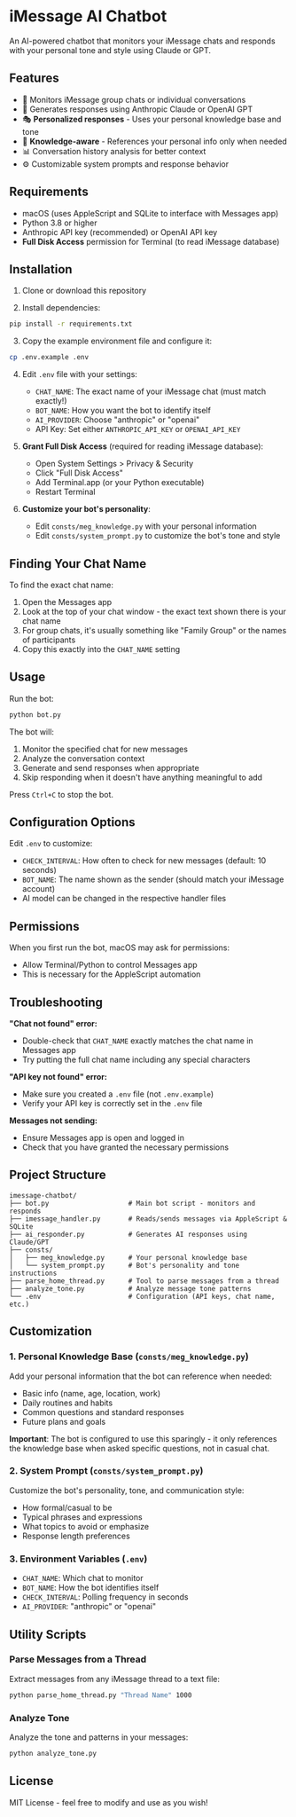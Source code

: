# iMessage AI Chatbot

An AI-powered chatbot that monitors your iMessage chats and responds with your personal tone and style using Claude or GPT.

## Features

- 🤖 Monitors iMessage group chats or individual conversations
- 💬 Generates responses using Anthropic Claude or OpenAI GPT
- 🎭 **Personalized responses** - Uses your personal knowledge base and tone
- 🧠 **Knowledge-aware** - References your personal info only when needed
- 📊 Conversation history analysis for better context
- ⚙️ Customizable system prompts and response behavior

## Requirements

- macOS (uses AppleScript and SQLite to interface with Messages app)
- Python 3.8 or higher
- Anthropic API key (recommended) or OpenAI API key
- **Full Disk Access** permission for Terminal (to read iMessage database)

## Installation

1. Clone or download this repository

2. Install dependencies:
```bash
pip install -r requirements.txt
```

3. Copy the example environment file and configure it:
```bash
cp .env.example .env
```

4. Edit `.env` file with your settings:
   - `CHAT_NAME`: The exact name of your iMessage chat (must match exactly!)
   - `BOT_NAME`: How you want the bot to identify itself
   - `AI_PROVIDER`: Choose "anthropic" or "openai"
   - API Key: Set either `ANTHROPIC_API_KEY` or `OPENAI_API_KEY`

5. **Grant Full Disk Access** (required for reading iMessage database):
   - Open System Settings > Privacy & Security
   - Click "Full Disk Access"
   - Add Terminal.app (or your Python executable)
   - Restart Terminal

6. **Customize your bot's personality**:
   - Edit `consts/meg_knowledge.py` with your personal information
   - Edit `consts/system_prompt.py` to customize the bot's tone and style

## Finding Your Chat Name

To find the exact chat name:

1. Open the Messages app
2. Look at the top of your chat window - the exact text shown there is your chat name
3. For group chats, it's usually something like "Family Group" or the names of participants
4. Copy this exactly into the `CHAT_NAME` setting

## Usage

Run the bot:
```bash
python bot.py
```

The bot will:
1. Monitor the specified chat for new messages
2. Analyze the conversation context
3. Generate and send responses when appropriate
4. Skip responding when it doesn't have anything meaningful to add

Press `Ctrl+C` to stop the bot.

## Configuration Options

Edit `.env` to customize:

- `CHECK_INTERVAL`: How often to check for new messages (default: 10 seconds)
- `BOT_NAME`: The name shown as the sender (should match your iMessage account)
- AI model can be changed in the respective handler files

## Permissions

When you first run the bot, macOS may ask for permissions:
- Allow Terminal/Python to control Messages app
- This is necessary for the AppleScript automation

## Troubleshooting

**"Chat not found" error:**
- Double-check that `CHAT_NAME` exactly matches the chat name in Messages app
- Try putting the full chat name including any special characters

**"API key not found" error:**
- Make sure you created a `.env` file (not `.env.example`)
- Verify your API key is correctly set in the `.env` file

**Messages not sending:**
- Ensure Messages app is open and logged in
- Check that you have granted the necessary permissions

## Project Structure

```
imessage-chatbot/
├── bot.py                    # Main bot script - monitors and responds
├── imessage_handler.py       # Reads/sends messages via AppleScript & SQLite
├── ai_responder.py           # Generates AI responses using Claude/GPT
├── consts/
│   ├── meg_knowledge.py      # Your personal knowledge base
│   └── system_prompt.py      # Bot's personality and tone instructions
├── parse_home_thread.py      # Tool to parse messages from a thread
├── analyze_tone.py           # Analyze message tone patterns
└── .env                      # Configuration (API keys, chat name, etc.)
```

## Customization

### 1. **Personal Knowledge Base** (`consts/meg_knowledge.py`)
Add your personal information that the bot can reference when needed:
- Basic info (name, age, location, work)
- Daily routines and habits
- Common questions and standard responses
- Future plans and goals

**Important**: The bot is configured to use this sparingly - it only references the knowledge base when asked specific questions, not in casual chat.

### 2. **System Prompt** (`consts/system_prompt.py`)
Customize the bot's personality, tone, and communication style:
- How formal/casual to be
- Typical phrases and expressions
- What topics to avoid or emphasize
- Response length preferences

### 3. **Environment Variables** (`.env`)
- `CHAT_NAME`: Which chat to monitor
- `BOT_NAME`: How the bot identifies itself
- `CHECK_INTERVAL`: Polling frequency in seconds
- `AI_PROVIDER`: "anthropic" or "openai"

## Utility Scripts

### Parse Messages from a Thread
Extract messages from any iMessage thread to a text file:
```bash
python parse_home_thread.py "Thread Name" 1000
```

### Analyze Tone
Analyze the tone and patterns in your messages:
```bash
python analyze_tone.py
```

## License

MIT License - feel free to modify and use as you wish!
